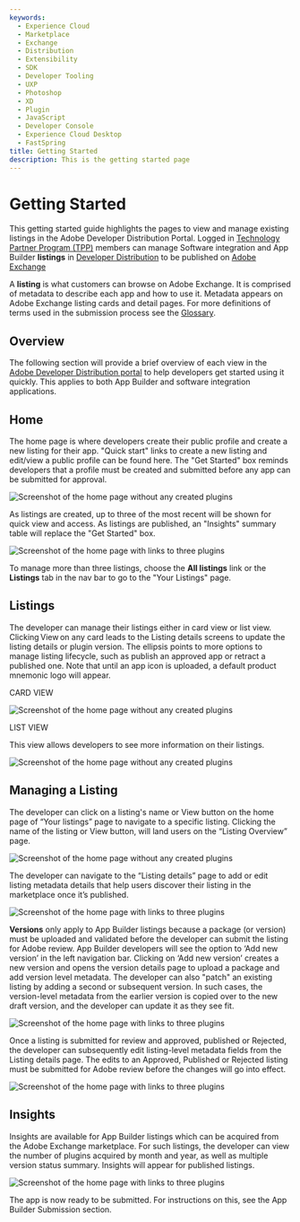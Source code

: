 ```yaml
---
keywords:
  - Experience Cloud
  - Marketplace
  - Exchange
  - Distribution
  - Extensibility
  - SDK
  - Developer Tooling
  - UXP
  - Photoshop
  - XD
  - Plugin
  - JavaScript
  - Developer Console
  - Experience Cloud Desktop
  - FastSpring
title: Getting Started
description: This is the getting started page
---
```


# Getting Started

This getting started guide highlights the pages to view and manage existing listings in the Adobe Developer Distribution Portal. Logged in [Technology Partner Program (TPP)](https://partners.adobe.com/technologyprogram/experiencecloud.html) members can manage Software integration and App Builder **listings** in [Developer Distribution](/distribute) to be published on [Adobe Exchange](https://exchange.adobe.com/apps/browse/ec)

<InlineAlert slots="text" variant="help"/>

A **listing** is what customers can browse on Adobe Exchange. It is comprised of metadata to describe each app and how to use it. Metadata appears on Adobe Exchange listing cards and detail pages. For more definitions of terms used in the submission process see the [Glossary](./glossary.md).

## Overview

The following section will provide a brief overview of each view in the [Adobe Developer Distribution portal](/distribute/home) to help developers get started using it quickly. This applies to both App Builder and software integration applications.

## Home

The home page is where developers create their public profile and create a new listing for their app. "Quick start" links to create a new listing and edit/view a public profile can be found here. The "Get Started" box reminds developers that a profile must be created and submitted before any app can be submitted for approval.

![Screenshot of the home page without any created plugins](../images/Overview_1.png)

As listings are created, up to three of the most recent will be shown for quick view and access. As listings are published, an "Insights" summary table will replace the "Get Started" box.

![Screenshot of the home page with links to three plugins](../images/Overview_2.png)

To manage more than three listings, choose the **All listings** link or the **Listings** tab in the nav bar to go to the "Your Listings" page.

## Listings

The developer can manage their listings either in card view or list view. Clicking View on any card leads to the Listing details screens to update the listing details or plugin version. The ellipsis points to more options to manage listing lifecycle, such as publish an approved app or retract a published one. Note that until an app icon is uploaded, a default product mnemonic logo will appear.

CARD VIEW

![Screenshot of the home page without any created plugins](../images/Overview_3.png)

LIST VIEW

This view allows developers to see more information on their listings.

![Screenshot of the home page without any created plugins](../images/Overview_4.png)

## Managing a Listing

The developer can click on a listing's name or View button on the home page of “Your listings” page to navigate to a specific listing. Clicking the name of the listing or View button, will land users on the “Listing Overview” page.

![Screenshot of the home page without any created plugins](../images/Overview_5.png)

The developer can navigate to the “Listing details” page to add or edit listing metadata details that help users discover their listing in the marketplace once it’s published.

![Screenshot of the home page with links to three plugins](../images/Overview_6.png)

**Versions** only apply to App Builder listings because a package (or version) must be uploaded and validated before the developer can submit the listing for Adobe review. App Builder developers will see the option to ‘Add new version’ in the left navigation bar. Clicking on ‘Add new version’ creates a new version and opens the version details page to upload a package and add version level metadata. The developer can also "patch" an existing listing by adding a second or subsequent version. In such cases, the version-level metadata from the earlier version is copied over to the new draft version, and the developer can update it as they see fit.

![Screenshot of the home page with links to three plugins](../images/Overview_7.png)

Once a listing is submitted for review and approved, published or Rejected, the developer can subsequently edit listing-level metadata fields from the Listing details page. The edits to an Approved, Published or Rejected listing must be submitted for Adobe review before the changes will go into effect.

![Screenshot of the home page with links to three plugins](../images/Overview_8.png)

## Insights

Insights are available for App Builder listings which can be acquired from the Adobe Exchange marketplace. For such listings, the developer can view the number of plugins acquired by month and year, as well as multiple version status summary. Insights will appear for published listings.

![Screenshot of the home page with links to three plugins](../images/Overview_9.png)

The app is now ready to be submitted. For instructions on this, see the App Builder Submission section.
